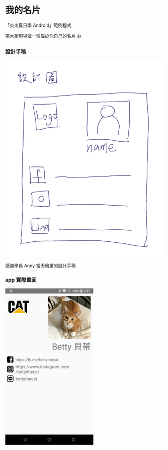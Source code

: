 # 我的名片

「炎炎夏日學 Android」範例程式  

帶大家現場做一個屬於你自己的名片 👍

### 設計手稿

<img src="https://raw.githubusercontent.com/j796160836/MyNameCard/master/screenshots/design.jpg" width="550" />

感謝學員 Anny 當天繪畫的設計手稿

### app 實際畫面

<img src="https://raw.githubusercontent.com/j796160836/MyNameCard/master/screenshots/picture01.png" width="280" />

